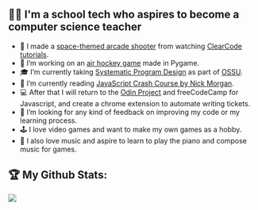 ## 🧑‍💻 I'm a school tech who aspires to become a computer science teacher
- 👾 I made a [space-themed arcade shooter](https://github.com/frankiebry/star-hero) from watching [ClearCode tutorials](https://www.youtube.com/@ClearCode).
- 🏒 I’m working on an [air hockey game](https://github.com/nintanuki/pygame-air-hockey) made in Pygame.
- 🎓 I’m currently taking [Systematic Program Design](https://learning.edx.org/course/course-v1:UBCx+SPD1x+2T2015) as part of [OSSU](https://github.com/ossu/computer-science).
- 📖 I’m currently reading [JavaScript Crash Course by Nick Morgan](https://nostarch.com/javascript-crash-course).
- 💻 After that I will return to the [Odin Project](https://www.theodinproject.com/) and freeCodeCamp for Javascript, and create a chrome extension to automate writing tickets.
- 🤔 I’m looking for any kind of feedback on improving my code or my learning process.
- 🕹️ I love video games and want to make my own games as a hobby.
- 🎹 I also love music and aspire to learn to play the piano and compose music for games.

## :trophy: My Github Stats:
<div>
  <a href="https://github-readme-stats.vercel.app/api/top-langs/?username=nintanuki&count_private=true&hide=php&theme=tokyonight">
    <img align="center" src="https://github-readme-stats.vercel.app/api/top-langs/?username=nintanuki&layout=compact&hide=php&theme=tokyonight" /></a>
</div>
